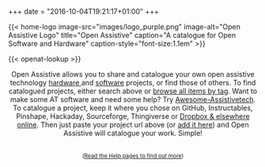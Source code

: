 +++
date = "2016-10-04T19:21:17+01:00"
+++

{{< home-logo image-src="images/logo_purple.png" image-alt="Open Assistive Logo" title="Open Assistive" caption="A catalogue for Open Software and Hardware" caption-style="font-size:1.1em" >}}

<div class="home-lookup-wrp">
{{< openat-lookup >}}
</div>

<div class="intro" style="text-align: center;">

Open Assistive allows you to share and catalogue your own open assistive technology <a href="/categories/hardware/">hardware </a> and <a href="/categories/software/">software</a> projects, or find those of others. To find catalogued projects, either search above or <a href="/tags/">browse all items by tag</a>. Want to make some AT software and need some help? Try <a href="https://openassistive.org/awesome-assistivetech">Awesome-Assistivetech</a>. 
<br />
To catalogue a project, keep it where you chose on GitHub, Instructables, Pinshape, Hackaday, Sourceforge, Thingiverse or <a href="/2017/04/how-to-add/edit-your-own-project-files-advanced/">Dropbox & elsewhere online</a>.  Then just paste your project url above (or <a href="/add/">add it here</a>) and Open Assistive will catalogue your work. Simple!  <br/><br/> <div style="font-size: 80%;">(<a href="/help">Read the Help pages to find out more</a>)</div>

</div>
